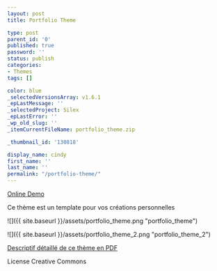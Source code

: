 ```yaml
---
layout: post
title: Portfolio Theme

type: post
parent_id: '0'
published: true
password: ''
status: publish
categories:
- Themes
tags: []

color: blue
_selectedVersionsArray: v1.6.1
_epLastMessage: ''
_selectedProject: Silex
_epLastError: ''
_wp_old_slug: ''
_itemCurrentFileName: portfolio_theme.zip

_thumbnail_id: '130818'

display_name: cindy
first_name: ''
last_name: ''
permalink: "/portfolio-theme/"
---
```


[Online Demo](http://silexprod.com/silex_cindy/?/portfolio_theme)

Ce thème est un template pour vos créations personnelles

![]({{ site.baseurl }}/assets/portfolio_theme.png "portfolio_theme")

![]({{ site.baseurl }}/assets/portfolio_theme_2.png "portfolio_theme_2")

[Descriptif détaillé de ce thème en PDF](http://silexprod.com/silex_cindy/description.pdf)

License Creative Commons